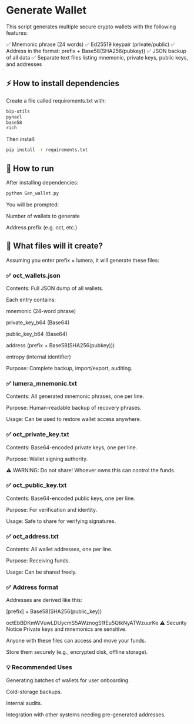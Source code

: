 # Generate Wallet
This script generates multiple secure crypto wallets with the following features:

✅ Mnemonic phrase (24 words)
✅ Ed25519 keypair (private/public)
✅ Address in the format: prefix + Base58(SHA256(pubkey))
✅ JSON backup of all data
✅ Separate text files listing mnemonic, private keys, public keys, and addresses

## ⚡ How to install dependencies
Create a file called requirements.txt with:
```bash
bip-utils
pynacl
base58
rich
```

Then install:
```bash
pip install -r requirements.txt
```
## 🚀 How to run
After installing dependencies:
```bash
python Gen_wallet.py
```

You will be prompted:

Number of wallets to generate

Address prefix (e.g. oct, etc.)

## 📂 What files will it create?
Assuming you enter prefix = lumera, it will generate these files:

### ✅ oct_wallets.json
Contents: Full JSON dump of all wallets.

Each entry contains:

mnemonic (24-word phrase)

private_key_b64 (Base64)

public_key_b64 (Base64)

address (prefix + Base58(SHA256(pubkey)))

entropy (internal identifier)

Purpose: Complete backup, import/export, auditing.

### ✅ lumera_mnemonic.txt
Contents: All generated mnemonic phrases, one per line.

Purpose: Human-readable backup of recovery phrases.

Usage: Can be used to restore wallet access anywhere.

### ✅ oct_private_key.txt
Contents: Base64-encoded private keys, one per line.

Purpose: Wallet signing authority.

⚠️ WARNING: Do not share! Whoever owns this can control the funds.

### ✅ oct_public_key.txt
Contents: Base64-encoded public keys, one per line.

Purpose: For verification and identity.

Usage: Safe to share for verifying signatures.

### ✅ oct_address.txt
Contents: All wallet addresses, one per line.

Purpose: Receiving funds.

Usage: Can be shared freely.

### ✅ Address format
Addresses are derived like this:

[prefix] + Base58(SHA256(public_key))

octEbBDKmWVuwLDUycmS5AWznogS1fEu5QtkNyATWzuurKe
⚠️ Security Notice
Private keys and mnemonics are sensitive.

Anyone with these files can access and move your funds.

Store them securely (e.g., encrypted disk, offline storage).

### 💡 Recommended Uses
Generating batches of wallets for user onboarding.

Cold-storage backups.

Internal audits.

Integration with other systems needing pre-generated addresses.